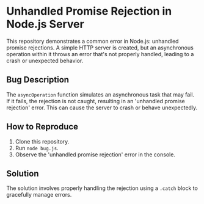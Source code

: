 # Unhandled Promise Rejection in Node.js Server
This repository demonstrates a common error in Node.js: unhandled promise rejections.  A simple HTTP server is created, but an asynchronous operation within it throws an error that's not properly handled, leading to a crash or unexpected behavior.

## Bug Description
The `asyncOperation` function simulates an asynchronous task that may fail.  If it fails, the rejection is not caught, resulting in an 'unhandled promise rejection' error. This can cause the server to crash or behave unexpectedly.

## How to Reproduce
1. Clone this repository.
2. Run `node bug.js`.
3. Observe the 'unhandled promise rejection' error in the console.

## Solution
The solution involves properly handling the rejection using a `.catch` block to gracefully manage errors.